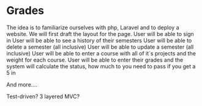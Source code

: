 # Grades

The idea is to familiarize ourselves with php, Laravel and to deploy a website.
We will first draft the layout for the page.
User will be able to sign in
User will be able to see a history of their semesters
User will be able to delete a semester (all inclusive)
User will be able to update a semester (all inclusive)
User will be able to enter a course with all of it´s projects and the weight for each course.
User will be able to enter their grades and the system will calculate the status, how much to you need to pass if you get a 5 in

And more....

Test-driven?
3 layered MVC?

